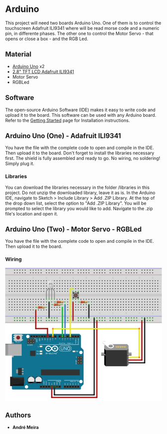 # Arduino
This project will need two boards Arduino Uno.
One of them is to control the touchscreen Adafruit ILI9341 where will be read morse code and a numeric pin, in differente phases.
The other one to control the Motor Servo - that opens or close a box - and the RGB Led.


## Material
* [Arduino Uno](https://store.arduino.cc/arduino-uno-rev3) x2
* [2.8" TFT LCD Adafruit ILI9341](https://www.adafruit.com/product/1651)
* Motor Servo
* RGBLed


## Software
The open-source Arduino Software (IDE) makes it easy to write code and upload it to the board.
This software can be used with any Arduino board. 
Refer to the [Getting Started](https://www.arduino.cc/en/Guide/HomePage) page for Installation instructions.


## Arduino Uno (One) - Adafruit ILI9341 
You have the file with the complete code to open and compile in the IDE. 
Then upload it to the board.
Don't forget to install the libraries necessary first.
The shield is fully assembled and ready to go. No wiring, no soldering! Simply plug it.

### Libraries
You can download the libraries necessary in the folder /libraries in this project.
Do not unzip the downloaded library, leave it as is.
In the Arduino IDE, navigate to Sketch > Include Library > Add .ZIP Library. 
At the top of the drop down list, select the option to "Add .ZIP Library".
You will be prompted to select the library you would like to add. 
Navigate to the .zip file's location and open it.



## Arduino Uno (Two) - Motor Servo - RGBLed 
You have the file with the complete code to open and compile in the IDE. 
Then upload it to the board.

### Wiring
![](two/wiring.png "Wiring")



## Authors

* **André Meira**


